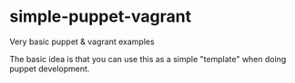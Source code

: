 simple-puppet-vagrant
=====================

Very basic puppet &amp; vagrant examples

The basic idea is that you can use this as a simple "template" when doing 
puppet development.
